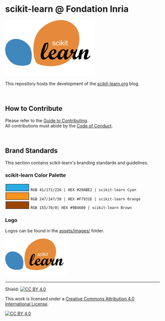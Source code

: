 # scikit-learn @ Fondation Inria

![scikit-learn logo](/assets/images/scikit-learn-logo.png)

This repository hosts the development of the [scikit-learn.org](https://scikit-learn.org/stable/) blog.


&nbsp;
## How to Contribute
Please refer to the [Guide to Contributing](https://github.com/scikit-learn/blog/blob/main/CONTRIBUTING.md).       
All contributions must abide by the [Code of Conduct](https://github.com/scikit-learn/blog/blob/main/CODE-OF-CONDUCT.md).


&nbsp;
## Brand Standards
This section contains scikit-learn's branding standards and guidelines.

### scikit-learn Color Palette
![#29ABE2 Cyan](/assets/images/brand_images/colorswatch_29ABE2_cyan.png) `RGB 41/171/226 | HEX #29ABE2 | scikit-learn Cyan`      
![#F7931E Orange](/assets/images/brand_images/colorswatch_F7931E_orange.png)  `RGB 247/147/30 | HEX #F7931E | scikit-learn Orange`     
![#9B4600 Brown](/assets/images/brand_images/colorswatch_9B4600_brown.png) `RGB 155/70/0| HEX #9B4600 | scikit-learn Brown`     

### Logo
Logos can be found in the [assets/images/](https://github.com/scikit-learn/blog/tree/main/assets/images) folder. <br><br>
<img src="/assets/images/scikit-learn-logo.png" width="200">

___

Shield: [![CC BY 4.0][cc-by-shield]][cc-by]

This work is licensed under a
[Creative Commons Attribution 4.0 International License][cc-by].

[![CC BY 4.0][cc-by-image]][cc-by]

[cc-by]: http://creativecommons.org/licenses/by/4.0/
[cc-by-image]: https://i.creativecommons.org/l/by/4.0/88x31.png
[cc-by-shield]: https://img.shields.io/badge/License-CC%20BY%204.0-lightgrey.svg
